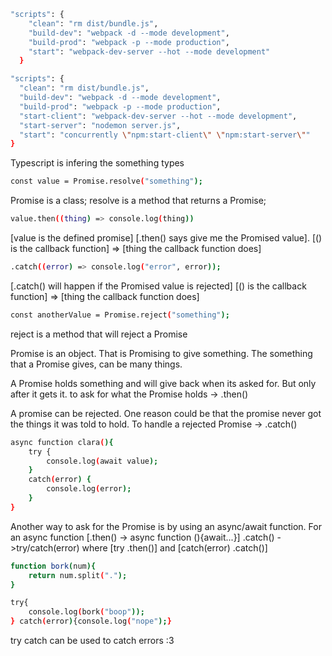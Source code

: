 ```sh
"scripts": {
    "clean": "rm dist/bundle.js",
    "build-dev": "webpack -d --mode development",
    "build-prod": "webpack -p --mode production",
    "start": "webpack-dev-server --hot --mode development"
  }
  ```

  ```sh
"scripts": {
    "clean": "rm dist/bundle.js",
    "build-dev": "webpack -d --mode development",
    "build-prod": "webpack -p --mode production",
    "start-client": "webpack-dev-server --hot --mode development",
    "start-server": "nodemon server.js",
    "start": "concurrently \"npm:start-client\" \"npm:start-server\""
  }
  ```

Typescript is infering the something types

```sh
const value = Promise.resolve("something");
```

Promise is a class; resolve is a method that returns a Promise;

```sh
value.then((thing) => console.log(thing))
```

[value is the defined promise] [.then() says give me the Promised value]. [() is the callback function] => [thing the callback function does]

```sh
.catch((error) => console.log("error", error));
```

[.catch() will happen if the Promised value is rejected] [() is the callback function] => [thing the callback function does]

```sh
const anotherValue = Promise.reject("something");
```

reject is a method that will reject a Promise

Promise is an object.
That is Promising to give something.
The something that a Promise gives, can be many things.

A Promise holds something and will give back when its asked for. But only after it gets it.
to ask for what the Promise holds -> .then()

A promise can be rejected.
One reason could be that the promise never got the things it was told to hold.
To handle a rejected Promise -> .catch()

```sh
async function clara(){
    try {
        console.log(await value);
    }
    catch(error) {
        console.log(error);
    }
}
```

Another way to ask for the Promise is by using an async/await function.
For an async function [.then() -> async function (){await...}]
.catch() ->try/catch(error) where [try .then()] and [catch(error) .catch()]


```sh
function bork(num){
    return num.split(".");
}

try{
    console.log(bork("boop"));
} catch(error){console.log("nope");}
```

try catch can be used to catch errors :3

